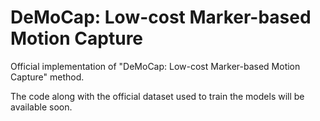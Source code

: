 # DeMoCap: Low-cost Marker-based Motion Capture
Official implementation of "DeMoCap: Low-cost Marker-based Motion Capture" method.

The code along with the official dataset used to train the models will be available soon.

